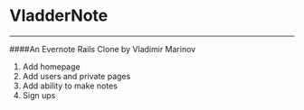 # VladderNote
--------------
####An Evernote Rails Clone by Vladimir Marinov

1. Add homepage
2. Add users and private pages
3. Add ability to make notes
4. Sign ups